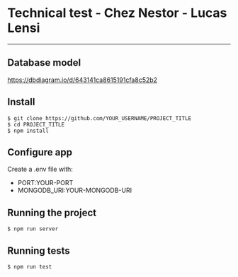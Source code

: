# Technical test - Chez Nestor - Lucas Lensi

---

## Database model

https://dbdiagram.io/d/643141ca8615191cfa8c52b2

## Install

    $ git clone https://github.com/YOUR_USERNAME/PROJECT_TITLE
    $ cd PROJECT_TITLE
    $ npm install

## Configure app

Create a .env file with:

- PORT:YOUR-PORT
- MONGODB_URI:YOUR-MONGODB-URI

## Running the project

    $ npm run server

## Running tests

    $ npm run test
